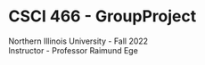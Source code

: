 # CSCI 466 - GroupProject  
Northern Illinois University - Fall 2022  
Instructor - Professor Raimund Ege
